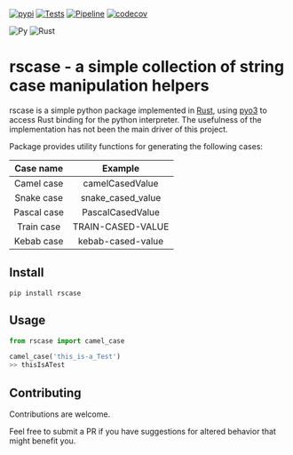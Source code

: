 [![pypi](https://img.shields.io/pypi/v/rscase.svg)](https://pypi.org/project/rscase/)
[![Tests](https://github.com/sondrelg/rs-case/workflows/Tests/badge.svg)](https://github.com/sondrelg)
[![Pipeline](https://github.com/sondrelg/rscase/workflows/Pipeline/badge.svg)](https://github.com/sondrelg)
[![codecov](https://codecov.io/gh/sondrelg/rscase/branch/master/graph/badge.svg)](https://codecov.io/gh/sondrelg/rscase)

![Py](https://img.shields.io/badge/Python-v3.8-blue.svg)
![Rust](https://img.shields.io/badge/Rust-v1.41.0-orange.svg)


# rscase - a simple collection of string case manipulation helpers

rscase is a simple python package implemented in [Rust](https://www.rust-lang.org/learn), using [pyo3](https://github.com/PyO3/pyo3) to access Rust binding for the python interpreter. The usefulness of the implementation has not been the main driver of this project. 

Package provides utility functions for generating the following cases:

|Case name        | Example           |
| :--------------: |:-----------------:|
| Camel case       | camelCasedValue   |
| Snake case       | snake_cased_value |
| Pascal case      | PascalCasedValue  |
| Train case       | TRAIN-CASED-VALUE |
| Kebab case       | kebab-cased-value |


## Install 

```shell
pip install rscase
```

## Usage

```python
from rscase import camel_case

camel_case('this_is-a_Test')
>> thisIsATest
```


## Contributing

Contributions are welcome. 

Feel free to submit a PR if you have suggestions for altered behavior that might benefit you.